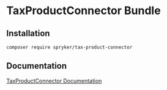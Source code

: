 # TaxProductConnector Bundle

## Installation

```
composer require spryker/tax-product-connector
```

## Documentation

[TaxProductConnector Documentation](https://spryker.github.io/tax-product-connector/index.html)
